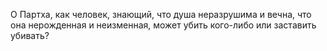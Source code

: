 О Партха, как человек, знающий, что душа неразрушима и вечна, что она нерожденная и неизменная, может убить кого-либо или заставить убивать?